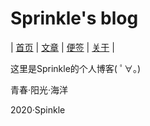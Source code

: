 # Sprinkle's blog
| [首页](index.md) | [文章](article.md) | [便签](note.md) | [关于](about.md) |

这里是Sprinkle的个人博客( ﾟ∀。)

青春·阳光·海洋

2020·Spinkle
